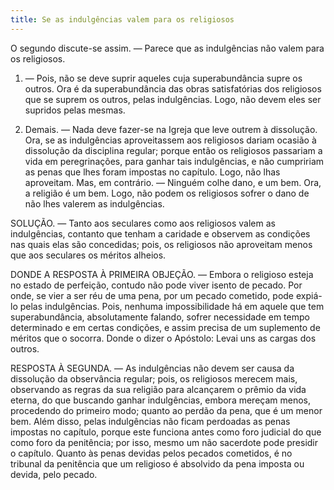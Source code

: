 ```yaml
---
title: Se as indulgências valem para os religiosos
---
```


O segundo discute-se assim. — Parece que as indulgências não valem para os religiosos.  

1. — Pois, não se deve suprir aqueles cuja superabundância supre os outros. Ora é da superabundância das obras satisfatórias dos religiosos que se suprem os outros, pelas indulgências. Logo, não devem eles ser supridos pelas mesmas.  

2. Demais. — Nada deve fazer-se na Igreja que leve outrem à dissolução. Ora, se as indulgências aproveitassem aos religiosos dariam ocasião à dissolução da disciplina regular; porque então os religiosos passariam a vida em peregrinações, para ganhar tais indulgências, e não cumpririam as penas que lhes foram impostas no capítulo. Logo, não lhas aproveitam. Mas, em contrário. — Ninguém colhe dano, e um bem. Ora, a religião é um bem. Logo, não podem os religiosos sofrer o dano de não lhes valerem as indulgências.  

SOLUÇÃO. — Tanto aos seculares como aos religiosos valem as indulgências, contanto que tenham a caridade e observem as condições nas quais elas são concedidas; pois, os religiosos não aproveitam menos que aos seculares os méritos alheios.  

DONDE A RESPOSTA À PRIMEIRA OBJEÇÃO. — Embora o religioso esteja no estado de perfeição, contudo não pode viver isento de pecado. Por onde, se vier a ser réu de uma pena, por um pecado cometido, pode expiá-lo pelas indulgências. Pois, nenhuma impossibilidade há em aquele que tem superabundância, absolutamente falando, sofrer necessidade em tempo determinado e em certas condições, e assim precisa de um suplemento de méritos que o socorra. Donde o dizer o Apóstolo: Levai uns as cargas dos outros.  

RESPOSTA À SEGUNDA. — As indulgências não devem ser causa da dissolução da observância regular; pois, os religiosos merecem mais, observando as regras da sua religião para alcançarem o prêmio da vida eterna, do que buscando ganhar indulgências, embora mereçam menos, procedendo do primeiro modo; quanto ao perdão da pena, que é um menor bem. Além disso, pelas indulgências não ficam perdoadas as penas impostas no capítulo, porque este funciona antes como foro judicial do que como foro da penitência; por isso, mesmo um não sacerdote pode presidir o capítulo. Quanto às penas devidas pelos pecados cometidos, é no tribunal da penitência que um religioso é absolvido da pena imposta ou devida, pelo pecado.